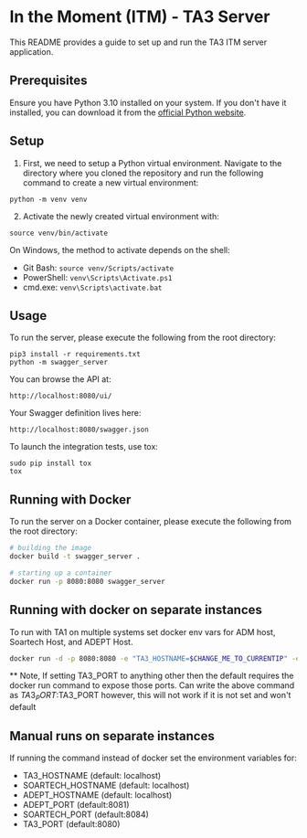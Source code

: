 # In the Moment (ITM) - TA3 Server

This README provides a guide to set up and run the TA3 ITM server application.

## Prerequisites

Ensure you have Python 3.10 installed on your system. If you don't have it installed, you can download it from the [official Python website](https://www.python.org/downloads/).

## Setup

1. First, we need to setup a Python virtual environment. Navigate to the directory where you cloned the repository and run the following command to create a new virtual environment:

```
python -m venv venv
```

2. Activate the newly created virtual environment with:

```
source venv/bin/activate
```

On Windows, the method to activate depends on the shell:
- Git Bash: `source venv/Scripts/activate`
- PowerShell: `venv\Scripts\Activate.ps1`
- cmd.exe: `venv\Scripts\activate.bat`

## Usage
To run the server, please execute the following from the root directory:

```
pip3 install -r requirements.txt
python -m swagger_server
```

You can browse the API at:

```
http://localhost:8080/ui/
```

Your Swagger definition lives here:

```
http://localhost:8080/swagger.json
```

To launch the integration tests, use tox:
```
sudo pip install tox
tox
```

## Running with Docker

To run the server on a Docker container, please execute the following from the root directory:

```bash
# building the image
docker build -t swagger_server .

# starting up a container
docker run -p 8080:8080 swagger_server
```

## Running with docker on separate instances
To run with TA1 on multiple systems set docker env vars for ADM host, Soartech Host, and ADEPT Host.
```bash
docker run -d -p 8080:8080 -e "TA3_HOSTNAME=$CHANGE_ME_TO_CURRENTIP" -e "SOARTECH_HOSTNAME=$CHANGE_ME_TO_SOARTECHIP" -e "ADEPT_HOSTNAME=$CHANGE_ME_TO_ADEPTIP" -e "SOARTECH_PORT=$CHANGE_ME_TO_SOARTECH_PORT" -e "ADEPT_PORT=$CHANGE_ME_TO_ADEPT_PORT" --name itm-server itm-server
```
** Note, If setting TA3_PORT to anything other then the default requires the docker run command to expose those ports. 
Can write the above command as $TA3_PORT:$TA3_PORT however, this will not work if it is not set and won't default

## Manual runs on separate instances
If running the command instead of docker set the environment variables for:
- TA3_HOSTNAME (default: localhost)
- SOARTECH_HOSTNAME (default: localhost)
- ADEPT_HOSTNAME (default: localhost)
- ADEPT_PORT (default:8081)
- SOARTECH_PORT (default:8084)
- TA3_PORT (default:8080)